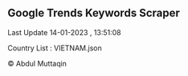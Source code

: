 

## Google Trends Keywords Scraper 
 
Last Update 14-01-2023 , 13:51:08

Country List :
VIETNAM.json



© Abdul Muttaqin 
